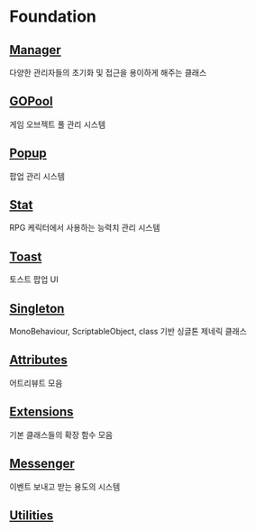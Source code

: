 Foundation
==

[Manager](https://github.com/DarkNaku/Foundation/tree/main/Runtime/Manager)
-
다양한 관리자들의 초기화 및 접근을 용이하게 해주는 클래스

[GOPool](https://github.com/DarkNaku/Foundation/tree/main/Runtime/GOPool)
-
게임 오브젝트 풀 관리 시스템

[Popup](https://github.com/DarkNaku/Foundation/tree/main/Runtime/Popup)
-
팝업 관리 시스템

[Stat](https://github.com/DarkNaku/Foundation/tree/main/Runtime/Stat)
-
RPG 케릭터에서 사용하는 능력치 관리 시스템

[Toast](https://github.com/DarkNaku/Foundation/tree/main/Runtime/Toast)
-
토스트 팝업 UI

[Singleton](https://github.com/DarkNaku/Foundation/tree/main/Runtime/Singleton)
-
MonoBehaviour, ScriptableObject, class 기반 싱글톤 제네릭 클래스


[Attributes](https://github.com/DarkNaku/Foundation/tree/main/Runtime/Attributes)
-
어트리뷰트 모음

[Extensions](https://github.com/DarkNaku/Foundation/tree/main/Runtime/Extensions)
-
기본 클래스들의 확장 함수 모음


[Messenger](https://github.com/DarkNaku/Foundation/tree/main/Runtime/Messenger)
-
이벤트 보내고 받는 용도의 시스템

[Utilities](https://github.com/DarkNaku/Foundation/tree/main/Runtime/Utilities)
-